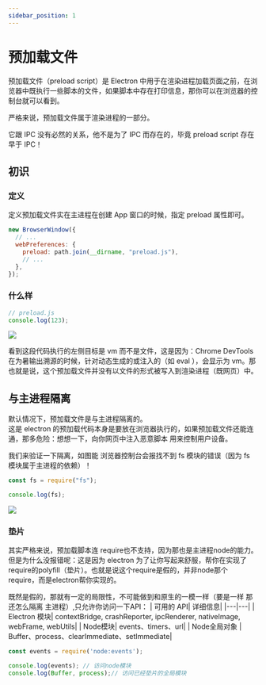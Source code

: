 ```yaml
---
sidebar_position: 1
---
```


# 预加载文件

预加载文件（preload script）是 Electron 中用于在渲染进程加载页面之前，在浏览器中既执行一些脚本的文件，如果脚本中存在打印信息，那你可以在浏览器的控制台就可以看到。

严格来说，预加载文件属于渲染进程的一部分。

它跟 IPC 没有必然的关系，他不是为了 IPC 而存在的，毕竟 preload script 存在早于 IPC！

## 初识

### 定义

定义预加载文件实在主进程在创建 App 窗口的时候，指定 preload 属性即可。

```js
new BrowserWindow({
  // ...
  webPreferences: {
    preload: path.join(__dirname, "preload.js"),
    // ...
  },
});
```

### 什么样

```js
// preload.js
console.log(123);
```

![](https://img.dingshaohua.com/book-fe/202412271725771.gif)

看到这段代码执行的左侧目标是 vm 而不是文件，这是因为：Chrome DevTools 在为暑输出溯源的时候，针对动态生成的或注入的（如 eval ），会显示为 vm。那也就是说，这个预加载文件并没有以文件的形式被写入到渲染进程（既网页）中。

## 与主进程隔离

默认情况下，预加载文件是与主进程隔离的。  
这是 electron 的预加载代码本身是要放在浏览器执行的，如果预加载文件还能连通，那多危险：想想一下，向你网页中注入恶意脚本 用来控制用户设备。

我们来验证一下隔离，如图能 浏览器控制台会报找不到 fs 模块的错误（因为 fs 模块属于主进程的依赖）！

```js
const fs = require("fs");

console.log(fs);
```

![](https://img.dingshaohua.com/book-fe/202412271831056.png)


### 垫片
其实严格来说，预加载脚本连 require也不支持，因为那也是主进程node的能力。  
但是为什么没报错呢：这是因为 electron 为了让你写起来舒服，帮你在实现了 require的polyfill（垫片）。也就是说这个require是假的，并非node那个require，而是electron帮你实现的。

既然是假的，那就有一定的局限性，不可能做到和原生的一模一样（要是一样 那还怎么隔离 主进程）,只允许你访问一下API：
| 可用的 API| 	详细信息| 
|---|---|
| Electron 模块| 	contextBridge, crashReporter, ipcRenderer, nativeImage, webFrame, webUtils| 
| Node模块| 	events、timers、url| 
| Node全局对象 | 	Buffer、process、clearImmediate、setImmediate| 

```js title="preload.js"
const events = require('node:events');

console.log(events); // 访问node模块
console.log(Buffer, process);// 访问已经垫片的全局模块
```

